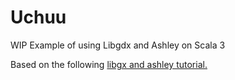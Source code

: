 # Uchuu

WIP Example of using Libgdx and Ashley on Scala 3

Based on the following [libgx and ashley tutorial.](https://www.gamedevelopment.blog)
